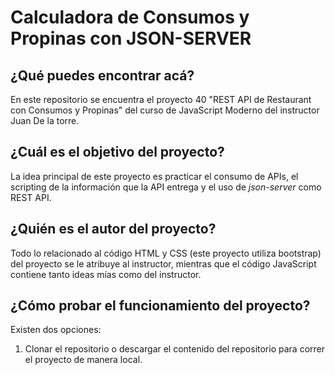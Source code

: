 # Calculadora de Consumos y Propinas con JSON-SERVER

## ¿Qué puedes encontrar acá?
En este repositorio se encuentra el proyecto 40 "REST API de Restaurant con Consumos y Propinas" del curso de JavaScript Moderno del instructor Juan De la torre.

## ¿Cuál es el objetivo del proyecto?
La idea principal de este proyecto es practicar el consumo de APIs, el scripting de la información que la API entrega y el uso de _json-server_ como REST API. 

## ¿Quién es el autor del proyecto?
Todo lo relacionado al código HTML y CSS (este proyecto utiliza bootstrap) del proyecto se le atribuye al instructor, mientras que el código JavaScript contiene tanto ideas mías como del instructor.

## ¿Cómo probar el funcionamiento del proyecto?

Existen dos opciones:

1. Clonar el repositorio o descargar el contenido del repositorio para correr el proyecto de manera local.
